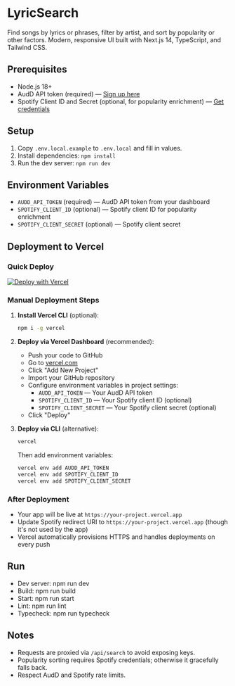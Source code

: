 # LyricSearch

Find songs by lyrics or phrases, filter by artist, and sort by popularity or other factors. Modern, responsive UI built with Next.js 14, TypeScript, and Tailwind CSS.

## Prerequisites
- Node.js 18+
- AudD API token (required) — [Sign up here](https://dashboard.audd.io/)
- Spotify Client ID and Secret (optional, for popularity enrichment) — [Get credentials](https://developer.spotify.com/dashboard)

## Setup
1. Copy `.env.local.example` to `.env.local` and fill in values.
2. Install dependencies: `npm install`
3. Run the dev server: `npm run dev`

## Environment Variables
- `AUDD_API_TOKEN` (required) — AudD API token from your dashboard
- `SPOTIFY_CLIENT_ID` (optional) — Spotify client ID for popularity enrichment
- `SPOTIFY_CLIENT_SECRET` (optional) — Spotify client secret

## Deployment to Vercel

### Quick Deploy
[![Deploy with Vercel](https://vercel.com/button)](https://vercel.com/new/clone?repository-url=https://github.com/YOUR_USERNAME/LyricSearch)

### Manual Deployment Steps
1. **Install Vercel CLI** (optional):
   ```bash
   npm i -g vercel
   ```

2. **Deploy via Vercel Dashboard** (recommended):
   - Push your code to GitHub
   - Go to [vercel.com](https://vercel.com)
   - Click "Add New Project"
   - Import your GitHub repository
   - Configure environment variables in project settings:
     - `AUDD_API_TOKEN` — Your AudD API token
     - `SPOTIFY_CLIENT_ID` — Your Spotify client ID (optional)
     - `SPOTIFY_CLIENT_SECRET` — Your Spotify client secret (optional)
   - Click "Deploy"

3. **Deploy via CLI** (alternative):
   ```bash
   vercel
   ```
   Then add environment variables:
   ```bash
   vercel env add AUDD_API_TOKEN
   vercel env add SPOTIFY_CLIENT_ID
   vercel env add SPOTIFY_CLIENT_SECRET
   ```

### After Deployment
- Your app will be live at `https://your-project.vercel.app`
- Update Spotify redirect URI to `https://your-project.vercel.app` (though it's not used by the app)
- Vercel automatically provisions HTTPS and handles deployments on every push

## Run
- Dev server: npm run dev
- Build: npm run build
- Start: npm run start
- Lint: npm run lint
- Typecheck: npm run typecheck

## Notes
- Requests are proxied via `/api/search` to avoid exposing keys.
- Popularity sorting requires Spotify credentials; otherwise it gracefully falls back.
- Respect AudD and Spotify rate limits.